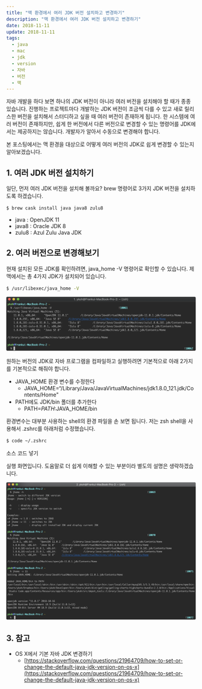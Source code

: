 ```yaml
---
title: "맥 환경에서 여러 JDK 버전 설치하고 변경하기"
description: "맥 환경에서 여러 JDK 버전 설치하고 변경하기"
date: 2018-11-11
update: 2018-11-11
tags:
  - java
  - mac
  - jdk
  - version
  - 자바
  - 버전
  - 맥
---
```


자바 개발을 하다 보면 하나의 JDK 버전이 아니라 여러 버전을 설치해야 할 때가 종종 있습니다. 진행하는 프로젝트마다 개발하는 JDK 버전이 조금씩 다를 수 있고 새로 릴리스한 버전을 설치해서 스터디하고 싶을 때 여러 버전이 존재하게 됩니다. 한 시스템에 여러 버전이 존재하지만, 쉽게 한 버전에서 다른 버전으로 변경할 수 있는 명령어를 JDK에서는 제공하지는 않습니다. 개발자가 알아서 수동으로 변경해야 합니다.

본 포스팅에서는 맥 환경을 대상으로 어떻게 여러 버전의 JDK로 쉽게 변경할 수 있는지 알아보겠습니다.

## 1. 여러 JDK 버전 설치하기

일단, 먼저 여러 JDK 버전을 설치해 볼까요? brew 명령어로 3가지 JDK 버전을 설치하도록 하겠습니다.

```bash
$ brew cask install java java8 zulu8
```

- java : OpenJDK 11
- java8 : Oracle JDK 8
- zulu8 : Azul Zulu Java JDK

## 2. 여러 버전으로 변경해보기

현재 설치된 모든 JDK를 확인하려면, java_home -V 명령어로 확인할 수 있습니다. 제 맥에서는 총 4가지 JDK가 설치되어 있습니다.

```bash
$ /usr/libexec/java_home -V
```

![](image_1.png)

원하는 버전의 JDK로 자바 프로그램을 컴파일하고 실행하려면 기본적으로 아래 2가지를 기본적으로 해줘야 합니다.

- JAVA_HOME 환경 변수를 수정한다
    - JAVA_HOME=“/Library/Java/JavaVirtualMachines/jdk1.8.0_121.jdk/Contents/Home"
- PATH에도 JDK/bin 폴더를 추가한다
    - PATH=$PATH:$JAVA_HOME/bin

환경변수는 대부분 사용하는 shell의 환경 파일을 손 보면 됩니다. 저는 zsh shell을 사용해서 .zshrc를 아래처럼 수정했습니다.

```bash
$ code ~/.zshrc
```

소스 코드 넣기

실행 화면입니다. 도움말로 더 쉽게 이해할 수 있는 부분이라 별도의 설명은 생략하겠습니다.

![](image_2.png)

## 3. 참고

- OS X에서 기본 자바 JDK 변경하기
    - [https://stackoverflow.com/questions/21964709/how-to-set-or-change-the-default-java-jdk-version-on-os-x](https://stackoverflow.com/questions/21964709/how-to-set-or-change-the-default-java-jdk-version-on-os-x)

